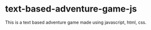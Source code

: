 # text-based-adventure-game-js
This is a text based adventure game made using javascript, html, css.